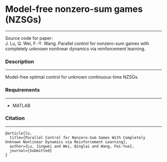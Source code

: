 # Model-free nonzero-sum games (NZSGs)
********
Source code for paper:   
J. Lu, Q. Wei, F.-Y. Wang. Parallel control for nonzero-sum games with completely unknown nonlinear dynamics via reinforcement learning.

### Description
********
Model-free optimal control for unknown continuous-time NZSGs.

### Requirements
********
- MATLAB

### Citation
********
```angular2html
@article{lu,
  title={Parallel Control for Nonzero-Sum Games With Completely Unknown Nonlinear Dynamics via Reinforcement Learning},
  author={Lu, Jingwei and Wei, Qinglai and Wang, Fei-Yue},
  journal={Submitted}
}
```
